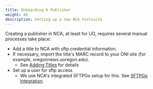 ```yaml
---
title: Onboarding A Publisher
weight: 40
description: Setting up a new NCA toolsuite
---
```


Creating a publisher in NCA, at least for UO, requires several manual processes
take place:

- Add a title to NCA with sftp credential information.
- If necessary, import the title's MARC record to your ONI site (for example,
  oregonnews.uoregon.edu).
  - See [Adding Titles](/workflow/adding-titles) for details
- Set up a user for sftp access
  - We use NCA's integrated SFTPGo setup for this.  See
    [SFTPGo Integration](/setup/sftpgo-integration).
